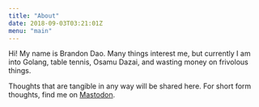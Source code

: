 ```yaml
---
title: "About"
date: 2018-09-03T03:21:01Z
menu: "main"
---
```


Hi! My name is Brandon Dao. Many things interest me, but currently I am into Golang, table tennis, Osamu Dazai, and wasting money on frivolous things.

Thoughts that are tangible in any way will be shared here. For short form thoughts, find me on [Mastodon](https://mstdn.io/@daosyn).

